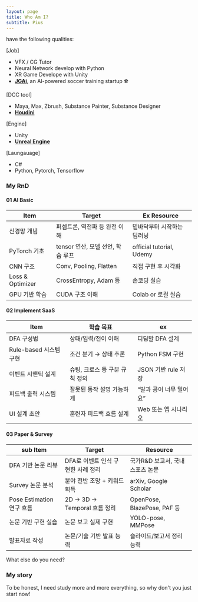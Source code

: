 ```yaml
---
layout: page
title: Who Am I?
subtitle: Pius
---
```


have the following qualities:


[Job]
- VFX / CG Tutor
- Neural Network develop with Python
- XR Game Develope with Unity
- [**JGAi**](https://JGAi.co.kr), an AI-powered soccer training startup ⚽

[DCC tool] 
- Maya, Max, Zbrush, Substance Painter, Substance Designer
- [**Houdini**](https://www.youtube.com/watch?v=Hb1I2JE6zGo) 
  
[Engine]
- Unity
- [**Unreal Engine**](https://www.artstation.com/piusai) 

[Laungauage]
- C#
- Python, Pytorch, Tensorflow

### My RnD

#### 01 AI Basic

| Item            | Target                   | Ex Resource                     |
| ---------------- | ----------------------- | ------------------------ |
| 신경망 개념           | 퍼셉트론, 역전파 등 완전 이해       | 밑바닥부터 시작하는 딥러닝           |
| PyTorch 기초       | tensor 연산, 모델 선언, 학습 루프 | official tutorial, Udemy |
| CNN 구조           | Conv, Pooling, Flatten  | 직접 구현 후 시각화              |
| Loss & Optimizer | CrossEntropy, Adam 등    | 손코딩 실습                   |
| GPU 기반 학습        | CUDA 구조 이해              | Colab or 로컬 실습           |

#### 02 Implement SaaS

| Item             | 학습 목표              | ex           |
| ----------------- | ------------------ | --------------- |
| DFA 구성법           | 상태/입력/전이 이해        | 디딤발 DFA 설계      |
| Rule-based 시스템 구현 | 조건 분기 → 상태 추론      | Python FSM 구현   |
| 이벤트 시맨틱 설계        | 슈팅, 크로스 등 구분 규칙 정의 | JSON 기반 rule 저장 |
| 피드백 출력 시스템        | 잘못된 동작 설명 가능하게     | “발과 공이 너무 멀어요”  |
| UI 설계 초안          | 훈련자 피드백 흐름 설계      | Web 또는 앱 시나리오   |

#### 03 Paper & Survey

| sub Item                 | Target                    | Resource                     |
| --------------------- | ------------------------ | -------------------------- |
| DFA 기반 논문 리뷰          | DFA로 이벤트 인식 구현한 사례 정리    | 국가R\&D 보고서, 국내 스포츠 논문      |
| Survey 논문 분석          | 분야 전반 조망 + 키워드 획득        | arXiv, Google Scholar      |
| Pose Estimation 연구 흐름 | 2D → 3D → Temporal 흐름 정리 | OpenPose, BlazePose, PAF 등 |
| 논문 기반 구현 실습           | 논문 보고 실제 구현              | YOLO-pose, MMPose          |
| 발표자료 작성               | 논문/기술 기반 발표 능력           | 슬라이드/보고서 정리 능력             |



What else do you need?

### My story

To be honest, I need study more and more everything, so why don't you just start now!
